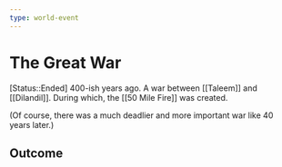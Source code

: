 ```yaml
---
type: world-event
---
```


#  The Great War
[Status::Ended]
400-ish years ago. A war between [[Taleem]] and [[Dilandil]]. During which, the [[50 Mile Fire]] was created.

(Of course, there was a much deadlier and more important war like 40 years later.)

## Outcome
